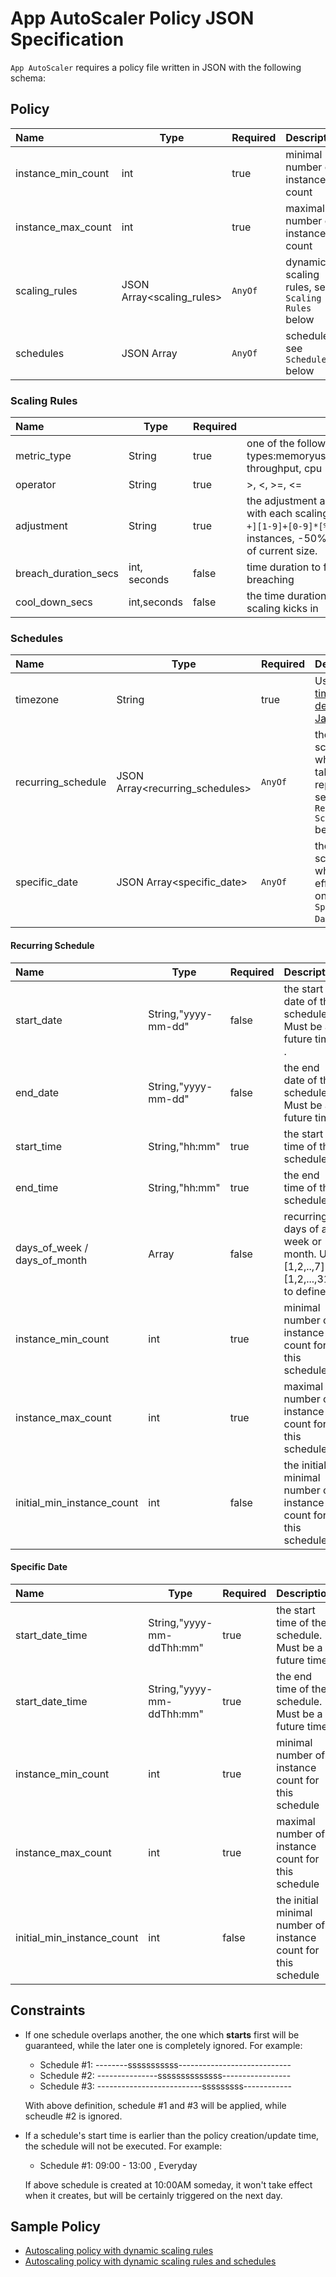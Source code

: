 # App AutoScaler Policy JSON Specification 

`App AutoScaler` requires a policy file written in JSON with the following schema: 

## Policy

| Name                                 | Type                   | Required | Description                                        |
|:-------------------------------------|------------------------|----------|----------------------------------------------------|
| instance_min_count                   | int                    | true     |minimal number of instance count                    |
| instance_max_count                   | int                    | true     |maximal number of instance count                    |
| scaling_rules                        | JSON Array<scaling_rules>   | `AnyOf`  |dynamic scaling rules, see `Scaling Rules ` below   |
| schedules                            | JSON Array<schedules>       | `AnyOf`  |scheduled, see `Schedules` below              |


### Scaling Rules 

| Name                 | Type         | Required|Description                                                                      |
|:---------------------|--------------|---------|---------------------------------------------------------------------------------|
| metric_type          | String       | true    |one of the following metric types:memoryused,memoryutil,responsetime, throughput, cpu|| threshold            | int          | true    |the boundary when metric value exceeds is considered as a breach                 |
| operator             | String       | true    |>, <, >=, <=                                                                     |
| adjustment           | String       | true    |the adjustment approach for instance count with each scaling.  Support regex format `^[-+][1-9]+[0-9]*[%]?$`, i.e. +5 means adding 5 instances, -50% means shrinking to the half of current size.  |
| breach_duration_secs | int, seconds | false   |time duration to fire scaling event if it keeps breaching                        |
| cool_down_secs       | int,seconds  | false   |the time duration to wait before the next scaling kicks in                       |


### Schedules

| Name                                 | Type                      | Required|Description                                     |
|:-------------------------------------|---------------------------|---------|------------------------------------------------|
| timezone                             | String                    | true    |Using [timezone definition of Java][a]          |
| recurring_schedule                   | JSON Array<recurring_schedules>| `AnyOf`   |the schedules which will take effect repeatly, see `Recurring Schedule` below |
| specific_date                        | JSON Array<specific_date>      | `AnyOf`   |the schedules which take effect only once, see `Specific Date` below     |

#### Recurring Schedule 

| Name                                 | Type                | Required| Description                                                                             |
|:-------------------------------------|---------------------|---------|-----------------------------------------------------------------------------------------|
| start_date                           | String,"yyyy-mm-dd" | false   | the start date of the schedule. Must be a future time .                                 |
| end_date                             | String,"yyyy-mm-dd" | false   | the end date of the schedule. Must be a future time.                                    |
| start_time                           | String,"hh:mm"      | true    | the start time of the schedule                                                          |
| end_time                             | String,"hh:mm"      | true    | the end time of the schedule                                                            |
| days_of_week / days_of_month         | Array<int>          | false   | recurring days of a week or month. Use [1,2,..,7] or [1,2,...,31] to define it          |
| instance_min_count                   | int                 | true    | minimal number of instance count for this schedule                                      |
| instance_max_count                   | int                 | true    | maximal number of instance count for this schedule                                      |
| initial_min_instance_count           | int                 | false   | the initial minimal number of instance count for this schedule                          |

#### Specific Date 

| Name                                 | Type                       | Required| Description                                                                |
|:-------------------------------------|----------------------------|---------|----------------------------------------------------------------------------|
| start_date_time                      | String,"yyyy-mm-ddThh:mm"  | true    | the start time of the schedule. Must be a future time                      |
| start_date_time                      | String,"yyyy-mm-ddThh:mm"  | true    | the end time of the schedule. Must be a future time                        |
| instance_min_count                   | int                        | true    | minimal number of instance count for this schedule                         |
| instance_max_count                   | int                        | true    | maximal number of instance count for this schedule                         |
| initial_min_instance_count           | int                        | false   | the initial minimal number of instance count for this schedule             |

## Constraints

* If one schedule overlaps another, the one which **starts** first will be guaranteed, while the later one is completely ignored. For example: 

    - Schedule #1:  --------sssssssssss---------------------------- 
    - Schedule #2:  ---------------ssssssssssssss-----------------
    - Schedule #3:  --------------------------sssssssss------------     

    With above definition, schedule #1 and #3 will be applied, while scheudle #2 is ignored.

* If a schedule's start time is earlier than the policy creation/update time, the schedule will not be executed. For example: 

    - Schedule #1:  09:00 - 13:00 , Everyday
   
    If above schedule is created at 10:00AM someday, it won't take effect when it creates, but will be certainly triggered on the next day.  

## Sample Policy

* [Autoscaling policy with dynamic scaling rules][policy-dynamic]
* [Autoscaling policy with dynamic scaling rules and schedules][policy-all]


[a]:https://docs.oracle.com/javase/8/docs/api/java/util/TimeZone.html
[policy-dynamic]: /app-autoscaler/dynamicpolicy.json
[policy-all]: /app-autoscaler/fullpolicy.json

